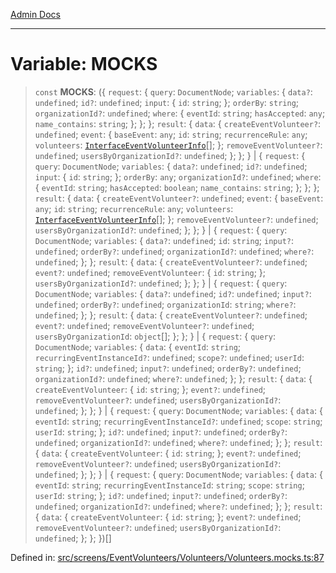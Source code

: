 [Admin Docs](/)

---

# Variable: MOCKS

> `const` **MOCKS**: (\{ `request`: \{ `query`: `DocumentNode`; `variables`: \{ `data?`: `undefined`; `id?`: `undefined`; `input`: \{ `id`: `string`; \}; `orderBy`: `string`; `organizationId?`: `undefined`; `where`: \{ `eventId`: `string`; `hasAccepted`: `any`; `name_contains`: `string`; \}; \}; \}; `result`: \{ `data`: \{ `createEventVolunteer?`: `undefined`; `event`: \{ `baseEvent`: `any`; `id`: `string`; `recurrenceRule`: `any`; `volunteers`: [`InterfaceEventVolunteerInfo`](../../../../../types/Volunteer/interface/interfaces/InterfaceEventVolunteerInfo.md)[]; \}; `removeEventVolunteer?`: `undefined`; `usersByOrganizationId?`: `undefined`; \}; \}; \} \| \{ `request`: \{ `query`: `DocumentNode`; `variables`: \{ `data?`: `undefined`; `id?`: `undefined`; `input`: \{ `id`: `string`; \}; `orderBy`: `any`; `organizationId?`: `undefined`; `where`: \{ `eventId`: `string`; `hasAccepted`: `boolean`; `name_contains`: `string`; \}; \}; \}; `result`: \{ `data`: \{ `createEventVolunteer?`: `undefined`; `event`: \{ `baseEvent`: `any`; `id`: `string`; `recurrenceRule`: `any`; `volunteers`: [`InterfaceEventVolunteerInfo`](../../../../../types/Volunteer/interface/interfaces/InterfaceEventVolunteerInfo.md)[]; \}; `removeEventVolunteer?`: `undefined`; `usersByOrganizationId?`: `undefined`; \}; \}; \} \| \{ `request`: \{ `query`: `DocumentNode`; `variables`: \{ `data?`: `undefined`; `id`: `string`; `input?`: `undefined`; `orderBy?`: `undefined`; `organizationId?`: `undefined`; `where?`: `undefined`; \}; \}; `result`: \{ `data`: \{ `createEventVolunteer?`: `undefined`; `event?`: `undefined`; `removeEventVolunteer`: \{ `id`: `string`; \}; `usersByOrganizationId?`: `undefined`; \}; \}; \} \| \{ `request`: \{ `query`: `DocumentNode`; `variables`: \{ `data?`: `undefined`; `id?`: `undefined`; `input?`: `undefined`; `orderBy?`: `undefined`; `organizationId`: `string`; `where?`: `undefined`; \}; \}; `result`: \{ `data`: \{ `createEventVolunteer?`: `undefined`; `event?`: `undefined`; `removeEventVolunteer?`: `undefined`; `usersByOrganizationId`: `object`[]; \}; \}; \} \| \{ `request`: \{ `query`: `DocumentNode`; `variables`: \{ `data`: \{ `eventId`: `string`; `recurringEventInstanceId?`: `undefined`; `scope?`: `undefined`; `userId`: `string`; \}; `id?`: `undefined`; `input?`: `undefined`; `orderBy?`: `undefined`; `organizationId?`: `undefined`; `where?`: `undefined`; \}; \}; `result`: \{ `data`: \{ `createEventVolunteer`: \{ `id`: `string`; \}; `event?`: `undefined`; `removeEventVolunteer?`: `undefined`; `usersByOrganizationId?`: `undefined`; \}; \}; \} \| \{ `request`: \{ `query`: `DocumentNode`; `variables`: \{ `data`: \{ `eventId`: `string`; `recurringEventInstanceId?`: `undefined`; `scope`: `string`; `userId`: `string`; \}; `id?`: `undefined`; `input?`: `undefined`; `orderBy?`: `undefined`; `organizationId?`: `undefined`; `where?`: `undefined`; \}; \}; `result`: \{ `data`: \{ `createEventVolunteer`: \{ `id`: `string`; \}; `event?`: `undefined`; `removeEventVolunteer?`: `undefined`; `usersByOrganizationId?`: `undefined`; \}; \}; \} \| \{ `request`: \{ `query`: `DocumentNode`; `variables`: \{ `data`: \{ `eventId`: `string`; `recurringEventInstanceId`: `string`; `scope`: `string`; `userId`: `string`; \}; `id?`: `undefined`; `input?`: `undefined`; `orderBy?`: `undefined`; `organizationId?`: `undefined`; `where?`: `undefined`; \}; \}; `result`: \{ `data`: \{ `createEventVolunteer`: \{ `id`: `string`; \}; `event?`: `undefined`; `removeEventVolunteer?`: `undefined`; `usersByOrganizationId?`: `undefined`; \}; \}; \})[]

Defined in: [src/screens/EventVolunteers/Volunteers/Volunteers.mocks.ts:87](https://github.com/PalisadoesFoundation/talawa-admin/blob/main/src/screens/EventVolunteers/Volunteers/Volunteers.mocks.ts#L87)
